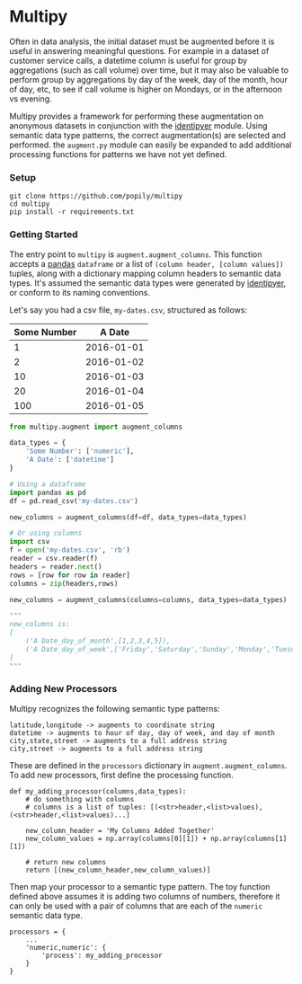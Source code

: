 Multipy
========

Often in data analysis, the initial dataset must be augmented before it is useful in answering meaningful questions. For example in a dataset of customer service calls, a datetime column is useful for group by aggregations (such as call volume) over time, but it may also be valuable to perform group by aggregations by day of the week, day of the month, hour of day, etc, to see if call volume is higher on Mondays, or in the afternoon vs evening. 

Multipy provides a framework for performing these augmentation on anonymous datasets in conjunction with the [identipyer](https://github.com/popily/identipyer) module. Using semantic data type patterns, the correct augmentation(s) are selected and performed. the `augment.py` module can easily be expanded to add additional processing functions for patterns we have not yet defined.

### Setup

```
git clone https://github.com/popily/multipy
cd multipy
pip install -r requirements.txt
```

### Getting Started

The entry point to `multipy` is `augment.augment_columns`. This function accepts a [pandas](http://pandas.pydata.org/) `dataframe` or a list of `(column header, [column values])` tuples, along with a dictionary mapping column headers to semantic data types. It's assumed the semantic data types were generated by [identipyer](https://github.com/popily/identipyer), or conform to its naming conventions. 

Let's say you had a csv file, `my-dates.csv`, structured as follows:

| Some Number | A Date     | 
|-------------|------------| 
| 1           | 2016-01-01 | 
| 2           | 2016-01-02 | 
| 10          | 2016-01-03 | 
| 20          | 2016-01-04 | 
| 100         | 2016-01-05 | 

```python    
from multipy.augment import augment_columns

data_types = {
    'Some Number': ['numeric'],
    'A Date': ['datetime']
}

# Using a dataframe
import pandas as pd
df = pd.read_csv('my-dates.csv')

new_columns = augment_columns(df=df, data_types=data_types)

# Or using columns
import csv
f = open('my-dates.csv', 'rb')
reader = csv.reader(f)
headers = reader.next()
rows = [row for row in reader]
columns = zip(headers,rows)

new_columns = augment_columns(columns=columns, data_types=data_types)

"""
new_columns is: 
[
    ('A Date_day_of_month',[1,2,3,4,5]),
    ('A Date_day_of_week',['Friday','Saturday','Sunday','Monday','Tuesday'])
]
"""
```

### Adding New Processors

Multipy recognizes the following semantic type patterns:

```
latitude,longitude -> augments to coordinate string
datetime -> augments to hour of day, day of week, and day of month
city,state,street -> augments to a full address string
city,street -> augments to a full address string
```

These are defined in the `processors` dictionary in `augment.augment_columns`. To add new processors, first define the processing function. 

```
def my_adding_processor(columns,data_types):
    # do something with columns
    # columns is a list of tuples: [(<str>header,<list>values),(<str>header,<list>values)...]

    new_column_header = 'My Columns Added Together'
    new_column_values = np.array(columns[0][1]) + np.array(columns[1][1])

    # return new columns
    return [(new_column_header,new_column_values)]
```

Then map your processor to a semantic type pattern. The toy function defined above assumes it is adding two columns of numbers, therefore it can only be used with a pair of columns that are each of the `numeric` semantic data type.

```
processors = {
    ...
    'numeric,numeric': {
        'process': my_adding_processor
    }
}
``` 
